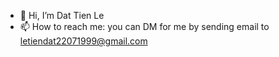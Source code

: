 - 👋 Hi, I’m Dat Tien Le
- 📫 How to reach me: you can DM for me by sending email to letiendat22071999@gmail.com

<!---
letiendat1999/letiendat1999 is a ✨ special ✨ repository because its `README.md` (this file) appears on your GitHub profile.
You can click the Preview link to take a look at your changes.
--->
